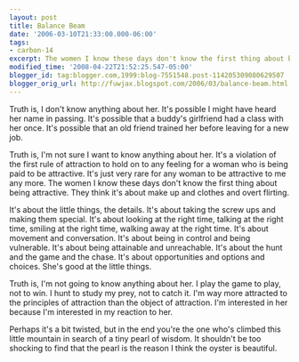 ```yaml
---
layout: post
title: Balance Beam
date: '2006-03-10T21:33:00.000-06:00'
tags:
- carbon-14
excerpt: The women I know these days don't know the first thing about being attractive.
modified_time: '2008-04-22T21:52:25.547-05:00'
blogger_id: tag:blogger.com,1999:blog-7551548.post-114205309080629507
blogger_orig_url: http://fuwjax.blogspot.com/2006/03/balance-beam.html
---
```


Truth is, I don't know anything about her.  It's possible I might have heard her name in passing.  It's possible that a buddy's girlfriend had a class with her once.  It's possible that an old friend trained her before leaving for a new job.

Truth is, I'm not sure I want to know anything about her.  It's a violation of the first rule of attraction to hold on to any feeling for a woman who is being paid to be attractive.  It's just very rare for any woman to be attractive to me any more.  The women I know these days don't know the first thing about being attractive.  They think it's about make up and clothes and overt flirting.

It's about the little things, the details.  It's about taking the screw ups and making them special.  It's about looking at the right time, talking at the right time, smiling at the right time, walking away at the right time.  It's about movement and conversation.  It's about being in control and being vulnerable.  It's about being attainable and unreachable.  It's about the hunt and the game and the chase.  It's about opportunities and options and choices.  She's good at the little things.

Truth is, I'm not going to know anything about her.  I play the game to play, not to win.  I hunt to study my prey, not to catch it.  I'm way more attracted to the principles of attraction than the object of attraction.  I'm interested in her because I'm interested in my reaction to her.  

Perhaps it's a bit twisted, but in the end you're the one who's climbed this little mountain in search of a tiny pearl of wisdom.  It shouldn't be too shocking to find that the pearl is the reason I think the oyster is beautiful.